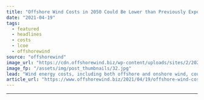 ```yaml
---
title: "Offshore Wind Costs in 2050 Could Be Lower than Previously Expected"
date: "2021-04-19"
tags: 
  - featured
  - headlines
  - costs
  - lcoe
  - offshorewind
source: "offshorewind"
image_url: "https://cdn.offshorewind.biz/wp-content/uploads/sites/2/2021/04/19145502/GE-Renewable-Energy.jpg"
image_fp: "/assets/img/post_thumbnails/32.jpg"
lead: "Wind energy costs, including both offshore and onshore wind, could decline 37–49 per cent"
article_url: "https://www.offshorewind.biz/2021/04/19/offshore-wind-costs-in-2050-could-be-lower-than-previously-expected/"
---
```


---
